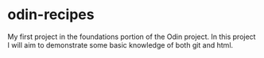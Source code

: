 # odin-recipes
My first project in the foundations portion of the Odin project.
In this project I will aim to demonstrate some basic knowledge of both git and html.
